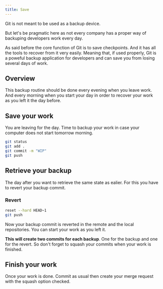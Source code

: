 ```yaml
---
title: Save
---
```


Git is not meant to be used as a backup device.

But let's be pragmatic here as not every company has a proper way of backuping developers work every day.

As said before the core function of Git is to save checkpoints. And it has all the tools to recover from it very easily.
Meaning that, if used properly, Git is a poweful backup application for developers and can save you from losing several days of work.

## Overview

This backup routine should be done every evening when you leave work.
And every morning when you start your day in order to recover your work as you left it the day before. 

## Save your work

You are leaving for the day. Time to backup your work in case your computer does not start tomorrow morning.

```bash
git status
git add .
git commit -m "WIP"
git push
```

## Retrieve your backup

The day after you want to retrieve the same state as ealier.
For this you have to revert your backup commit.

### Revert

```bash
reset --hard HEAD~1
git push
```

Now your backup commit is reverted in the remote and the local repositories. You can start your work as you left it.

**This will create two commits for each backup**. One for the backup and one for the revert.
So don't forget to squash your commits when your work is finished.

## Finish your work

Once your work is done. Commit as usual then create your merge request with the squash option checked.

